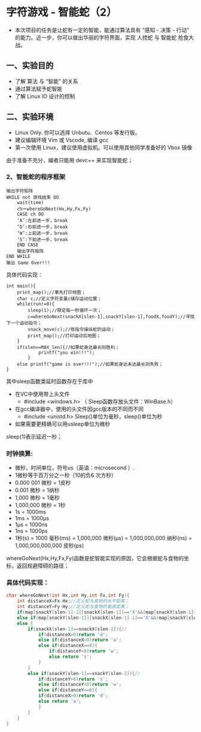 # 字符游戏 - 智能蛇（2）
* 本次项目的任务是让蛇有一定的智能，能通过算法具有 “感知 - 决策 - 行动” 的能力。近一步，你可以做出华丽的字符界面，实现 人控蛇 与 智能蛇 抢食大战。
## 一、实验目的
* 了解 算法 与 “智能” 的关系
* 通过算法赋予蛇智能
* 了解 Linux IO 设计的控制
## 二、实验环境
* Linux Only. 你可以选择 Unbutu、Centos 等发行版。
* 建议编辑环境 Vim 或 Vscode, 编译 gcc
* 第一次使用 Linux，建议使用虚拟机。可以使用其他同学准备好的 Vbox 镜像

由于准备不充分，编者只能用 devc++ 来实现智能蛇；

### 2、智能蛇的程序框架

	输出字符矩阵
	WHILE not 游戏结束 DO
        wait(time)
		ch＝whereGoNext(Hx,Hy,Fx,Fy)
		CASE ch DO
		‘A’:左前进一步，break 
		‘D’:右前进一步，break    
		‘W’:上前进一步，break    
		‘S’:下前进一步，break    
		END CASE
		输出字符矩阵
	END WHILE
	输出 Game Over!!! 

具体代码实现：

```c:
int main(){
	print_map();//事先打印地图；
	char c;//定义字符变量c储存运动位置；
	while(run!=0){
		sleep(1);//限定每一秒循环一次；
		c=whereGoNext(snackX[slen-1],snackY[slen-1],foodX,foodY);//寻找下一个运动指令；
		snack_move(c);//依指令操纵蛇的运动；
		print_map();//打印运动后地图；
	}
	if(slen==MAX_len){//如果蛇身达最长则胜利；
			printf("you win!!!");
		}
	else printf("game is over!!!");//如果蛇身达未达最长则失败；
}
```
其中sleep函数类延时函数存在于库中
* 在VC中使用带上头文件
   * #include <windows.h>
（ Sleep函数存放头文件：WinBase.h）
* 在gcc编译器中，使用的头文件因gcc版本的不同而不同
   *  #include <unistd.h>
Sleep()单位为毫秒，sleep()单位为秒
* 如果需要更精确可以用usleep单位为微秒


sleep(1)表示延迟一秒；

### 时钟换算:
* 微秒，时间单位，符号us（英语：microsecond ）.
* 1微秒等于百万分之一秒（10的负6 次方秒）
* 0.000 001 微秒 = 1皮秒
* 0.001 微秒 = 1纳秒
* 1,000 微秒 = 1毫秒
* 1,000,000 微秒 = 1秒
* 1s = 1000ms
* 1ms = 1000μs
* 1μs = 1000ns
* 1ns = 1000ps
* 1秒(s) = 1000 毫秒(ms) = 1,000,000 微秒(μs) = 1,000,000,000 纳秒(ns) = 1,000,000,000,000 皮秒(ps)

whereGoNext(Hx,Hy,Fx,Fy)函数是蛇智能实现的原因，它会根据蛇与食物的坐标，返回规避障碍的路径；

### 具体代码实现：

```c
char whereGoNext(int Hx,int Hy,int Fx,int Fy){
	int distanceX=Fx-Hx;//定义蛇与食物的水平距离；
	int distanceY=Fy-Hy;//定义蛇与食物的垂直距离；
	if(map[snackY[slen-1]-1][snackX[slen-1]]=='X'&&(map[snackY[slen-1]+1][snackX[slen-1]]=='X'||map[snackY[slen-1]][snackX[slen-1]-1]=='X'))return 'd';//如果蛇的上边与左边或上边与下边或上下左均有身体则向右走；
	else if(map[snackY[slen-1]][snackX[slen-1]-1]=='X'&&(map[snackY[slen-1]][snackX[slen-1]+1]=='X'||map[snackY[slen-1]+1][snackX[slen-1]]=='X'))return 'w';//如果蛇的左边与右边或左边与下边或左右下均有身体则向上走；
	else {
	    if(snackX[slen-1]==snackX[slen-2]){//
		    if(distanceX>0)return 'd';
		    else if(distanceX<0)return 'a';
		    else if(distanceX==0){
			    if(distanceY<0)return 'w';
			    else return 's'; 
		    }
	    }
	    else if(snackY[slen-1]==snackY[slen-2]){//
		    if(distanceY>0)return 's';
		    else if(distanceY<0)return 'w';
		    else if(distanceY==0){
			if(distanceX>0)return 'd';
			else return 'a';
		    }
	    }
    }	
}
```

